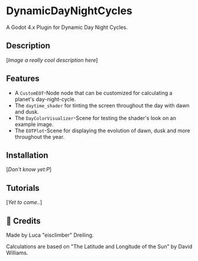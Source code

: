 # DynamicDayNightCycles

A Godot 4.x Plugin for Dynamic Day Night Cycles.

## Description

\[*Image a really cool description here*\]

## Features

- A `CustomEOT`-Node node that can be customized for calculating a planet's day-night-cycle.
- The `daytime_shader` for tinting the screen throughout the day with dawn and dusk.
- The `DayColorVisualizer`-Scene for testing the shader's look on an example image.
- The `EOTPlot`-Scene for displaying the evolution of dawn, dusk and more throughout the year.

## Installation

\[*Don't know yet:P*\]

## Tutorials

\[*Yet to come..*\]

## 📃 Credits

Made by Luca "eisclimber" Dreiling.

Calculations are based on "The Latitude and Longitude of the Sun" by David Williams.
